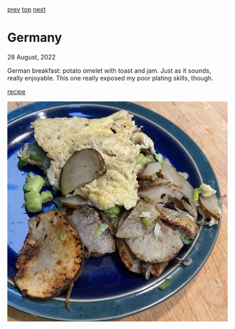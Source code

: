 [prev](georgia.md)
[top](../index.md)
[next](ghana.md)
# Germany
28 August, 2022


German breakfast: potato omelet with toast and jam. Just as it sounds,
really enjoyable. This one really exposed my poor plating skills,
though.

[recipe](https://www.tasteofhome.com/recipes/german-potato-omelet/)

![breakfast](images/germany.jpeg)
